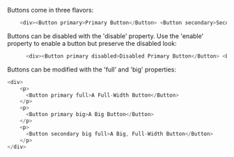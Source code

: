 Buttons come in three flavors:
```js
	<div><Button primary>Primary Button</Button> <Button secondary>Secondary Button</Button> <Button tertiary>Tertiary Button</Button></div>
```
Buttons can be disabled with the 'disable' property. Use the 'enable' property to enable a button but preserve the disabled look:
```js
	  <div><Button primary disabled>Disabled Primary Button</Button> <Button secondary disabled enabled>Visually Disabled Secondary Button</Button> <Button tertiary disabled>Disabled Tertiary Button</Button></div>
```
Buttons can be modified with the 'full' and 'big' properties:
```js
<div>
	<p>
	  <Button primary full>A Full-Width Button</Button>
	</p>
	<p>
	  <Button primary big>A Big Button</Button>
	</p>
	<p>
	  <Button secondary big full>A Big, Full-Width Button</Button>
	</p>
</div>
```